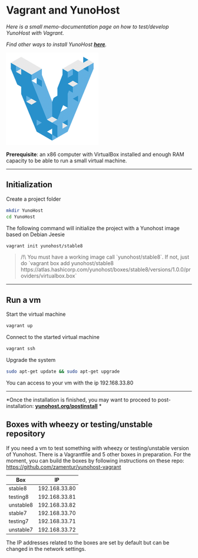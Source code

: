 # Vagrant and YunoHost

*Here is a small memo-documentation page on how to test/develop YunoHost with Vagrant.*

*Find other ways to install YunoHost **[here](/install)**.*

<img src="/images/vagrant.png" width=250>

**Prerequisite**: an x86 computer with VirtualBox installed and enough RAM capacity to be able to run a small virtual machine.

---

## Initialization

Create a project folder
```bash
mkdir YunoHost
cd YunoHost
```

The following command will initialize the project with a Yunohost image based on Debian Jeesie
```bash
vagrant init yunohost/stable8
```
<blockquote>
<span class="text-warning">/!\</span> You must have a working image call `yunohost/stable8`. If not, just do 
`vagrant box add yunohost/stable8 https://atlas.hashicorp.com/yunohost/boxes/stable8/versions/1.0.0/providers/virtualbox.box`
</blockquote>

---

## Run a vm

Start the virtual machine
```bash
vagrant up
```

Connect to the started virtual machine
```bash
vagrant ssh
```

Upgrade the system
```bash
sudo apt-get update && sudo apt-get upgrade
```

You can access to your vm with the ip 192.168.33.80

---

*Once the installation is finished, you may want to proceed to post-installation: **[yunohost.org/postinstall](/postinstall)** *


## Boxes with wheezy or testing/unstable repository

If you need a vm to test something with wheezy or testing/unstable version of Yunohost. There is a Vagrantfile and 5 other boxes in preparation. For the moment, you can build the boxes by following instructions on these repo: https://github.com/zamentur/yunohost-vagrant

| Box | IP | 
| --- | --- | 
| stable8 | 192.168.33.80 |
| testing8 | 192.168.33.81 |
| unstable8 | 192.168.33.82 |
| stable7 | 192.168.33.70 |
| testing7 | 192.168.33.71 |
| unstable7 | 192.168.33.72 |

The IP addresses related to the boxes are set by default but can be changed in the network settings. 